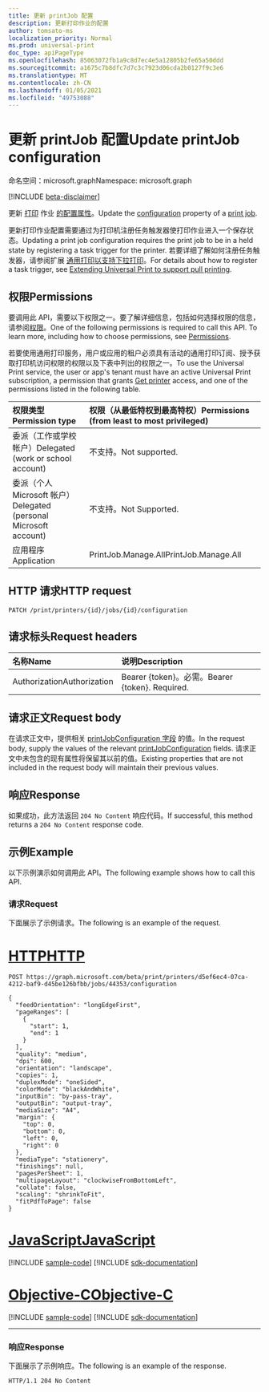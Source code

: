 ```yaml
---
title: 更新 printJob 配置
description: 更新打印作业的配置
author: tomsato-ms
localization_priority: Normal
ms.prod: universal-print
doc_type: apiPageType
ms.openlocfilehash: 85063072fb1a9c8d7ec4e5a12805b2fe65a50ddd
ms.sourcegitcommit: a1675c7b8dfc7d7c3c7923d06cda2b0127f9c3e6
ms.translationtype: MT
ms.contentlocale: zh-CN
ms.lasthandoff: 01/05/2021
ms.locfileid: "49753088"
---
```

# <a name="update-printjob-configuration"></a><span data-ttu-id="b599b-103">更新 printJob 配置</span><span class="sxs-lookup"><span data-stu-id="b599b-103">Update printJob configuration</span></span>

<span data-ttu-id="b599b-104">命名空间：microsoft.graph</span><span class="sxs-lookup"><span data-stu-id="b599b-104">Namespace: microsoft.graph</span></span>

[!INCLUDE [beta-disclaimer](../../includes/beta-disclaimer.md)]

<span data-ttu-id="b599b-105">更新 [打印](../resources/printjobconfiguration.md) 作业 [的配置属性](../resources/printjob.md)。</span><span class="sxs-lookup"><span data-stu-id="b599b-105">Update the [configuration](../resources/printjobconfiguration.md) property of a [print job](../resources/printjob.md).</span></span>

<span data-ttu-id="b599b-106">更新打印作业配置需要通过为打印机注册任务触发器使打印作业进入一个保存状态。</span><span class="sxs-lookup"><span data-stu-id="b599b-106">Updating a print job configuration requires the print job to be in a held state by registering a task trigger for the printer.</span></span> <span data-ttu-id="b599b-107">若要详细了解如何注册任务触发器，请参阅扩展 [通用打印以支持下拉打印](/graph/universal-print-concept-overview#extending-universal-print-to-support-pull-printing)。</span><span class="sxs-lookup"><span data-stu-id="b599b-107">For details about how to register a task trigger, see [Extending Universal Print to support pull printing](/graph/universal-print-concept-overview#extending-universal-print-to-support-pull-printing).</span></span>

## <a name="permissions"></a><span data-ttu-id="b599b-108">权限</span><span class="sxs-lookup"><span data-stu-id="b599b-108">Permissions</span></span>
<span data-ttu-id="b599b-p102">要调用此 API，需要以下权限之一。要了解详细信息，包括如何选择权限的信息，请参阅[权限](/graph/permissions-reference)。</span><span class="sxs-lookup"><span data-stu-id="b599b-p102">One of the following permissions is required to call this API. To learn more, including how to choose permissions, see [Permissions](/graph/permissions-reference).</span></span>

<span data-ttu-id="b599b-111">若要使用通用打印服务，用户或应用的租户必须具有活动的通用打印订阅、授予获取打印机访问权限的权限以及下表中列出的权限之一[](printer-get.md)。</span><span class="sxs-lookup"><span data-stu-id="b599b-111">To use the Universal Print service, the user or app's tenant must have an active Universal Print subscription, a permission that grants [Get printer](printer-get.md) access, and one of the permissions listed in the following table.</span></span>

|<span data-ttu-id="b599b-112">权限类型</span><span class="sxs-lookup"><span data-stu-id="b599b-112">Permission type</span></span> | <span data-ttu-id="b599b-113">权限（从最低特权到最高特权）</span><span class="sxs-lookup"><span data-stu-id="b599b-113">Permissions (from least to most privileged)</span></span> |
|:---------------|:--------------------------------------------|
|<span data-ttu-id="b599b-114">委派（工作或学校帐户）</span><span class="sxs-lookup"><span data-stu-id="b599b-114">Delegated (work or school account)</span></span>| <span data-ttu-id="b599b-115">不支持。</span><span class="sxs-lookup"><span data-stu-id="b599b-115">Not supported.</span></span> |
|<span data-ttu-id="b599b-116">委派（个人 Microsoft 帐户）</span><span class="sxs-lookup"><span data-stu-id="b599b-116">Delegated (personal Microsoft account)</span></span>|<span data-ttu-id="b599b-117">不支持。</span><span class="sxs-lookup"><span data-stu-id="b599b-117">Not Supported.</span></span>|
|<span data-ttu-id="b599b-118">应用程序</span><span class="sxs-lookup"><span data-stu-id="b599b-118">Application</span></span>| <span data-ttu-id="b599b-119">PrintJob.Manage.All</span><span class="sxs-lookup"><span data-stu-id="b599b-119">PrintJob.Manage.All</span></span> |

## <a name="http-request"></a><span data-ttu-id="b599b-120">HTTP 请求</span><span class="sxs-lookup"><span data-stu-id="b599b-120">HTTP request</span></span>
<!-- { "blockType": "ignored" } -->
```http
PATCH /print/printers/{id}/jobs/{id}/configuration
```
## <a name="request-headers"></a><span data-ttu-id="b599b-121">请求标头</span><span class="sxs-lookup"><span data-stu-id="b599b-121">Request headers</span></span>
| <span data-ttu-id="b599b-122">名称</span><span class="sxs-lookup"><span data-stu-id="b599b-122">Name</span></span>          | <span data-ttu-id="b599b-123">说明</span><span class="sxs-lookup"><span data-stu-id="b599b-123">Description</span></span>   |
|:--------------|:--------------|
| <span data-ttu-id="b599b-124">Authorization</span><span class="sxs-lookup"><span data-stu-id="b599b-124">Authorization</span></span> | <span data-ttu-id="b599b-p103">Bearer {token}。必需。</span><span class="sxs-lookup"><span data-stu-id="b599b-p103">Bearer {token}. Required.</span></span> |

## <a name="request-body"></a><span data-ttu-id="b599b-127">请求正文</span><span class="sxs-lookup"><span data-stu-id="b599b-127">Request body</span></span>
<span data-ttu-id="b599b-128">在请求正文中，提供相关 [printJobConfiguration 字段](../resources/printjobconfiguration.md) 的值。</span><span class="sxs-lookup"><span data-stu-id="b599b-128">In the request body, supply the values of the relevant [printJobConfiguration](../resources/printjobconfiguration.md) fields.</span></span> <span data-ttu-id="b599b-129">请求正文中未包含的现有属性将保留其以前的值。</span><span class="sxs-lookup"><span data-stu-id="b599b-129">Existing properties that are not included in the request body will maintain their previous values.</span></span>

## <a name="response"></a><span data-ttu-id="b599b-130">响应</span><span class="sxs-lookup"><span data-stu-id="b599b-130">Response</span></span>
<span data-ttu-id="b599b-131">如果成功，此方法返回 `204 No Content` 响应代码。</span><span class="sxs-lookup"><span data-stu-id="b599b-131">If successful, this method returns a `204 No Content` response code.</span></span>

## <a name="example"></a><span data-ttu-id="b599b-132">示例</span><span class="sxs-lookup"><span data-stu-id="b599b-132">Example</span></span>
<span data-ttu-id="b599b-133">以下示例演示如何调用此 API。</span><span class="sxs-lookup"><span data-stu-id="b599b-133">The following example shows how to call this API.</span></span>
### <a name="request"></a><span data-ttu-id="b599b-134">请求</span><span class="sxs-lookup"><span data-stu-id="b599b-134">Request</span></span>
<span data-ttu-id="b599b-135">下面展示了示例请求。</span><span class="sxs-lookup"><span data-stu-id="b599b-135">The following is an example of the request.</span></span>


# <a name="http"></a>[<span data-ttu-id="b599b-136">HTTP</span><span class="sxs-lookup"><span data-stu-id="b599b-136">HTTP</span></span>](#tab/http)
<!-- {
  "blockType": "request",
  "name": "printjob-update-configuration"
}-->
```http
POST https://graph.microsoft.com/beta/print/printers/d5ef6ec4-07ca-4212-baf9-d45be126bfbb/jobs/44353/configuration

{
  "feedOrientation": "longEdgeFirst",
  "pageRanges": [
    {
      "start": 1,
      "end": 1
    }
  ],
  "quality": "medium",
  "dpi": 600,
  "orientation": "landscape",
  "copies": 1,
  "duplexMode": "oneSided",
  "colorMode": "blackAndWhite",
  "inputBin": "by-pass-tray",
  "outputBin": "output-tray",
  "mediaSize": "A4",
  "margin": {
    "top": 0,
    "bottom": 0,
    "left": 0,
    "right": 0
  },
  "mediaType": "stationery",
  "finishings": null,
  "pagesPerSheet": 1,
  "multipageLayout": "clockwiseFromBottomLeft",
  "collate": false,
  "scaling": "shrinkToFit",
  "fitPdfToPage": false
}
```
# <a name="javascript"></a>[<span data-ttu-id="b599b-137">JavaScript</span><span class="sxs-lookup"><span data-stu-id="b599b-137">JavaScript</span></span>](#tab/javascript)
[!INCLUDE [sample-code](../includes/snippets/javascript/printjob-update-configuration-javascript-snippets.md)]
[!INCLUDE [sdk-documentation](../includes/snippets/snippets-sdk-documentation-link.md)]

# <a name="objective-c"></a>[<span data-ttu-id="b599b-138">Objective-C</span><span class="sxs-lookup"><span data-stu-id="b599b-138">Objective-C</span></span>](#tab/objc)
[!INCLUDE [sample-code](../includes/snippets/objc/printjob-update-configuration-objc-snippets.md)]
[!INCLUDE [sdk-documentation](../includes/snippets/snippets-sdk-documentation-link.md)]

---


### <a name="response"></a><span data-ttu-id="b599b-139">响应</span><span class="sxs-lookup"><span data-stu-id="b599b-139">Response</span></span>
<span data-ttu-id="b599b-140">下面展示了示例响应。</span><span class="sxs-lookup"><span data-stu-id="b599b-140">The following is an example of the response.</span></span> 
<!-- {
  "blockType": "response",
  "truncated": true
} -->
```http
HTTP/1.1 204 No Content
```

<!-- uuid: 8fcb5dbc-d5aa-4681-8e31-b001d5168d79
2015-10-25 14:57:30 UTC -->
<!-- {
  "type": "#page.annotation",
  "description": "Update print job configuration",
  "keywords": "",
  "section": "documentation",
  "tocPath": ""
}-->


